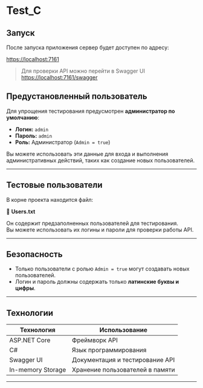 # Test_C
## Запуск

После запуска приложения сервер будет доступен по адресу:

 [https://localhost:7161](https://localhost:7161)

>  Для проверки API можно перейти в Swagger UI [https://localhost:7161/swagger](https://localhost:7161/swagger)

## Предустановленный пользователь

Для упрощения тестирования предусмотрен **администратор по умолчанию**:

- **Логин:** `admin`
- **Пароль:** `admin`
- **Роль:** Администратор (`Admin = true`)

Вы можете использовать эти данные для входа и выполнения административных действий, таких как создание новых пользователей.

---

## Тестовые пользователи

В корне проекта находится файл:

📄 **Users.txt**

Он содержит предзаполненных пользователей для тестирования.  
Вы можете использовать их логины и пароли для проверки работы API.

---

## Безопасность

- Только пользователи с ролью `Admin = true` могут создавать новых пользователей.
- Логин и пароль должны содержать только **латинские буквы и цифры**.

---

## Технологии

| Технология       | Использование                        |
|------------------|--------------------------------------|
| ASP.NET Core     | Фреймворк API                        |
| C#               | Язык программирования                |
| Swagger UI       | Документация и тестирование API      |
| In-memory Storage| Хранение пользователей в памяти     |

---

